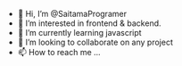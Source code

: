 - 👋 Hi, I’m @SaitamaProgramer
- 👀 I’m interested in frontend & backend.
- 🌱 I’m currently learning javascript
- 💞️ I’m looking to collaborate on any project
- 📫 How to reach me ...

<!---
SaitamaProgramer/SaitamaProgramer is a ✨ special ✨ repository because its `README.md` (this file) appears on your GitHub profile.
You can click the Preview link to take a look at your changes.
--->

